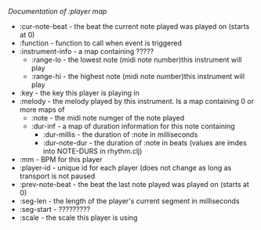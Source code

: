 *Documentation of :player map*

* :cur-note-beat - the beat the current note played was played on (starts at 0)
* :function - function to call when event is triggered
* :instrument-info - a map containing
    ?????
    - :range-lo - the lowest note (midi note number)this instrument will play
    - :range-hi - the highest note (midi note number)this instrument will play
* :key - the key this player is playing in
* :melody - the melody played by this instrument. Is a map containing 0 or more maps of
    - :note - the midi note numger of the note played
    - :dur-inf - a map of duration information for this note containing
      - :dur-millis - the duration of :note in milliseconds
      - :dur-note-dur - the duration of :note in beats (values are imdes into NOTE-DURS in rhythm.clj)
* :mm - BPM for this player
* :player-id - unique id for each player (does not change as long as transport is not paused
* :prev-note-beat - the beat the last note played was played on (starts at 0)
* :seg-len - the length of the player's current segment in milliseconds
* :seg-start - ?????????
* :scale - the scale this player is using
